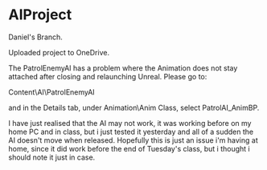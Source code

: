 # AIProject

Daniel's Branch.


Uploaded project to OneDrive.


The PatrolEnemyAI has a problem where the Animation does not stay attached after closing and relaunching Unreal. Please go to:

Content\AI\PatrolEnemyAI

and in the Details tab, under Animation\Anim Class, select PatrolAI_AnimBP.






I have just realised that the AI may not work, it was working before on my home PC and in class, but i just tested it yesterday and all of a sudden the AI doesn't move when released. Hopefully this is just an issue i'm having at home, since it did work before the end of Tuesday's class, but i thought i should note it just in case.
